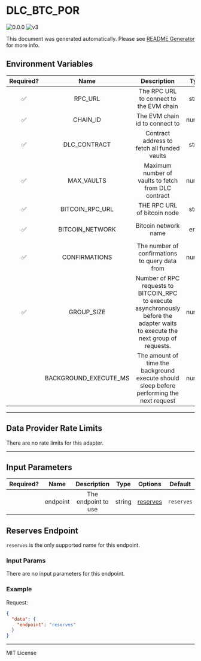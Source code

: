 # DLC_BTC_POR

![0.0.0](https://img.shields.io/github/package-json/v/smartcontractkit/external-adapters-js?filename=packages/sources/dlc-btc-por/package.json) ![v3](https://img.shields.io/badge/framework%20version-v3-blueviolet)

This document was generated automatically. Please see [README Generator](../../scripts#readme-generator) for more info.

## Environment Variables

| Required? |         Name          |                                                           Description                                                           |  Type  |             Options             |                   Default                    |
| :-------: | :-------------------: | :-----------------------------------------------------------------------------------------------------------------------------: | :----: | :-----------------------------: | :------------------------------------------: |
|    ✅     |        RPC_URL        |                                             The RPC URL to connect to the EVM chain                                             | string |                                 |                                              |
|    ✅     |       CHAIN_ID        |                                                 The EVM chain id to connect to                                                  | number |                                 |                   `42161`                    |
|    ✅     |     DLC_CONTRACT      |                                           Contract address to fetch all funded vaults                                           | string |                                 | `0x20157DBAbb84e3BBFE68C349d0d44E48AE7B5AD2` |
|    ✅     |      MAX_VAULTS       |                                       Maximum number of vaults to fetch from DLC contract                                       | number |                                 |                   `10000`                    |
|    ✅     |    BITCOIN_RPC_URL    |                                                   THE RPC URL of bitcoin node                                                   | string |                                 |                                              |
|    ✅     |    BITCOIN_NETWORK    |                                                      Bitcoin network name                                                       |  enum  | `mainnet`, `regtest`, `testnet` |                  `mainnet`                   |
|    ✅     |     CONFIRMATIONS     |                                         The number of confirmations to query data from                                          | number |                                 |                     `6`                      |
|    ✅     |      GROUP_SIZE       | Number of RPC requests to BITCOIN_RPC to execute asynchronously before the adapter waits to execute the next group of requests. | number |                                 |                     `70`                     |
|           | BACKGROUND_EXECUTE_MS |                    The amount of time the background execute should sleep before performing the next request                    | number |                                 |                   `10000`                    |

---

## Data Provider Rate Limits

There are no rate limits for this adapter.

---

## Input Parameters

| Required? |   Name   |     Description     |  Type  |            Options             |  Default   |
| :-------: | :------: | :-----------------: | :----: | :----------------------------: | :--------: |
|           | endpoint | The endpoint to use | string | [reserves](#reserves-endpoint) | `reserves` |

## Reserves Endpoint

`reserves` is the only supported name for this endpoint.

### Input Params

There are no input parameters for this endpoint.

### Example

Request:

```json
{
  "data": {
    "endpoint": "reserves"
  }
}
```

---

MIT License

